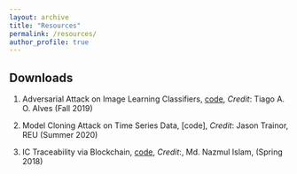 ```yaml
---
layout: archive
title: "Resources"
permalink: /resources/
author_profile: true
---
```


## Downloads

1. Adversarial Attack on Image Learning Classifiers, [code](https://github.com/tiagoaoa/num_gradient_descent), *Credit*: Tiago A. O. Alves (Fall 2019)

2. Model Cloning Attack on Time Series Data, [code], *Credit*: Jason Trainor, REU (Summer 2020)

3. IC Traceability via Blockchain, [code](https://github.com/mni025), *Credit*:, Md. Nazmul Islam, (Spring 2018)
